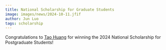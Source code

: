 ```yaml
---
title: National Scholarship for Graduate Students
image: images/news/2024-10-11.jfif
author: Jun Luo
tags: scholarship
---
```


Congratulations to [Tao Huang](https://perceptioncqu.github.io/perception-group/members/Tao_Huang.html) for winning the 2024 National Scholarship for Postgraduate Students!

